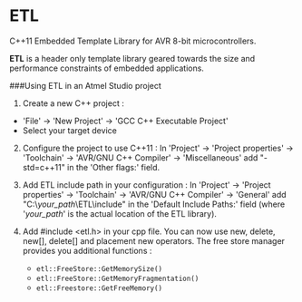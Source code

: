 ETL
===

C++11 Embedded Template Library for AVR 8-bit microcontrollers.

**ETL** is a header only template library geared towards the size and performance
constraints of embedded applications.


###Using ETL in an Atmel Studio project

1. Create a new C++ project :
  - 'File' -> 'New Project' -> 'GCC C++ Executable Project'
  - Select your target device

2. Configure the project to use C++11 :
  In 'Project' -> 'Project properties' -> 'Toolchain' -> 'AVR/GNU C++ Compiler'
  ->  'Miscellaneous'
  add "-std=c++11" in the 'Other flags:' field.

3. Add ETL include path in your configuration :
  In 'Project' -> 'Project properties' -> 'Toolchain' -> 'AVR/GNU C++ Compiler'
  -> 'General'
  add "C:\\*your_path*\ETL\include" in the 'Default Include Paths:' field (where
  '*your_path*' is the actual location of the ETL library).

4. Add #include <etl.h> in your cpp file.
  You can now use new, delete, new[], delete[] and placement new operators.
  The free store manager provides you additional functions :
    - `etl::FreeStore::GetMemorySize()`
    - `etl::FreeStore::GetMemoryFragmentation()`
    - `etl::Freestore::GetFreeMemory()`
